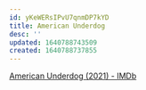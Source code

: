 ```yaml
---
id: yKeWERsIPvU7qnmDP7kYD
title: American Underdog
desc: ''
updated: 1640788743509
created: 1640788737855
---
```


[American Underdog (2021) - IMDb](https://www.imdb.com/title/tt11729298/)